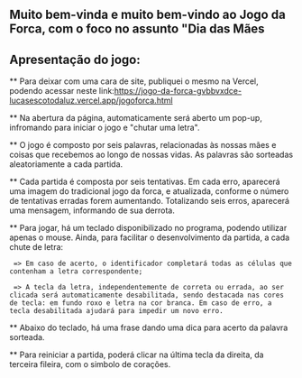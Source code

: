 
## Muito bem-vinda e muito bem-vindo ao Jogo da Forca, com o foco no assunto "Dia das Mães ##


## Apresentação do jogo:

** Para deixar com uma cara de site, publiquei o mesmo na Vercel, podendo acessar neste link:https://jogo-da-forca-gvbbvxdce-lucasescotodaluz.vercel.app/jogoforca.html

** Na abertura da página, automaticamente será aberto um pop-up, infromando para iniciar o jogo e "chutar uma letra".  

** O jogo é composto por seis palavras, relacionadas às nossas mães e coisas que recebemos ao longo de nossas vidas. As palavras são sorteadas aleatoriamente a cada partida.

** Cada partida é composta por seis tentativas. Em cada erro, aparecerá uma imagem do tradicional jogo da forca, e atualizada, conforme o número de tentativas erradas forem aumentando. Totalizando seis erros, aparecerá uma mensagem, informando de sua derrota. 

** Para jogar, há um teclado disponibilizado no programa, podendo utilizar apenas o mouse. Ainda, para facilitar o desenvolvimento da partida, a cada chute de letra:


     => Em caso de acerto, o identificador completará todas as células que contenham a letra correspondente;

     => A tecla da letra, independentemente de correta ou errada, ao ser clicada será automaticamente desabilitada, sendo destacada nas cores de tecla: em fundo roxo e letra na cor branca. Em caso de erro, a tecla desabilitada ajudará para impedir um novo erro.


** Abaixo do teclado, há uma frase dando uma dica para acerto da palavra sorteada.

** Para  reiniciar a partida, poderá clicar na última tecla da direita, da terceira fileira, com o simbolo de corações. 



